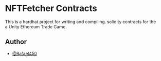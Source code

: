 # NFTFetcher Contracts

This is a hardhat project for writing and compiling. solidity contracts for the a Unity Ethereum Trade Game.

## Author

- [@Rafael450](https://github.com/Rafael450)
